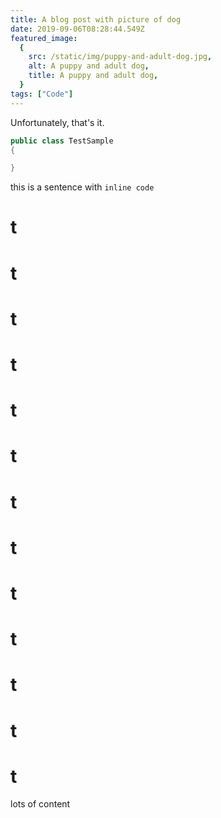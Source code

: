 ```yaml
---
title: A blog post with picture of dog
date: 2019-09-06T08:28:44.549Z
featured_image:
  {
    src: /static/img/puppy-and-adult-dog.jpg,
    alt: A puppy and adult dog,
    title: A puppy and adult dog,
  }
tags: ["Code"]
---
```


Unfortunately, that's it.

```csharp
public class TestSample
{

}
```

this is a sentence with `inline code`

# t

# t

# t

# t

# t

# t

# t

# t

# t

# t

# t

# t

# t

lots of content
